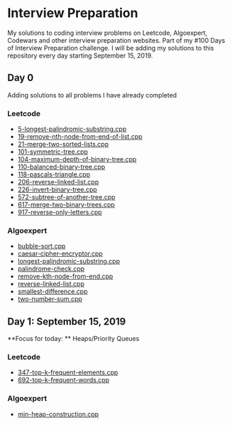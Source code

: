 # Interview Preparation
My solutions to coding interview problems on Leetcode, Algoexpert, Codewars and other interview preparation websites. Part of my #100 Days of Interview Preparation challenge. I will be adding my solutions to this repository every day starting September 15, 2019.

## Day 0
Adding solutions to all problems I have already completed

<!-- Template for each day

 ## Day 1: September 15, 2019
**Focus for today: ** Heaps/Priority Queues

### Leetcode
* [5-longest-palindromic-substring.cpp](Leetcode/5-longest-palindromic-substring.cpp)
* [5-longest-palindromic-substring.cpp](Leetcode/5-longest-palindromic-substring.cpp)

### Algoexpert
* [bubble-sort.cpp](Algoexpert/bubble-sort.cpp)

 -->

### Leetcode
* [5-longest-palindromic-substring.cpp](Leetcode/5-longest-palindromic-substring.cpp)
* [19-remove-nth-node-from-end-of-list.cpp](Leetcode/19-remove-nth-node-from-end-of-list.cpp)
* [21-merge-two-sorted-lists.cpp](Leetcode/21-merge-two-sorted-lists.cpp)
* [101-symmetric-tree.cpp](Leetcode/101-symmetric-tree.cpp)
* [104-maximum-depth-of-binary-tree.cpp](Leetcode/104-maximum-depth-of-binary-tree.cpp)
* [110-balanced-binary-tree.cpp](Leetcode/110-balanced-binary-tree.cpp)
* [118-pascals-triangle.cpp](Leetcode/118-pascals-triangle.cpp)
* [206-reverse-linked-list.cpp](Leetcode/206-reverse-linked-list.cpp)
* [226-invert-binary-tree.cpp](Leetcode/226-invert-binary-tree.cpp)
* [572-subtree-of-another-tree.cpp](Leetcode/572-subtree-of-another-tree.cpp)
* [617-merge-two-binary-trees.cpp](Leetcode/617-merge-two-binary-trees.cpp)
* [917-reverse-only-letters.cpp](Leetcode/917-reverse-only-letters.cpp)

### Algoexpert
* [bubble-sort.cpp](Algoexpert/bubble-sort.cpp)
* [caesar-cipher-encryptor.cpp](Algoexpert/caesar-cipher-encryptor.cpp)
* [longest-palindromic-substring.cpp](Algoexpert/longest-palindromic-substring.cpp)
* [palindrome-check.cpp](Algoexpert/palindrome-check.cpp)
* [remove-kth-node-from-end.cpp](Algoexpert/remove-kth-node-from-end.cpp)
* [reverse-linked-list.cpp](Algoexpert/reverse-linked-list.cpp)
* [smallest-difference.cpp](Algoexpert/smallest-difference.cpp)
* [two-number-sum.cpp](Algoexpert/two-number-sum.cpp)

## Day 1: September 15, 2019
**Focus for today: ** Heaps/Priority Queues

### Leetcode
* [347-top-k-frequent-elements.cpp](Leetcode/347-top-k-frequent-elements.cpp)
* [692-top-k-frequent-words.cpp](Leetcode/692-top-k-frequent-words.cpp)

### Algoexpert
* [min-heap-construction.cpp](Algoexpert/min-heap-construction.cpp)
